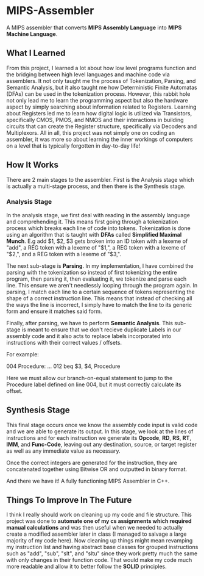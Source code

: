 # MIPS-Assembler
A MIPS assembler that converts **MIPS Assembly Language** into **MIPS Machine Language**.

## What I Learned
From this project, I learned a lot about how low level programs function and the bridging between high level languages and machine code via assemblers. It not only taught me the process of Tokenization, Parsing, and Semantic Analysis, but it also taught me how Deterministic Finite Automatas (DFAs) can be used in the tokenization process. However, this rabbit hole not only lead me to learn the programming aspect but also the hardware aspect by simply searching about information related to Registers. Learning about Registers led me to learn how digital logic is utilized via Transistors, specifically CMOS, PMOS, and NMOS and their interactions in building circuits that can create the Register structure, specifically via Decoders and Multiplexors. All in all, this project was not simply one on coding an assembler, it was more so about learning the inner workings of computers on a level that is typically forgotten in day-to-day life!

## How It Works
There are 2 main stages to the assembler. First is the Analysis stage which is actually a multi-stage process, and then there is the Synthesis stage.

### Analysis Stage
In the analysis stage, we first deal with reading in the assembly language and comprehending it. This means first going through a tokenization process which breaks each line
of code into tokens. Tokenization is done using an algorithm that is taught with **DFAs** called **Simplified Maximal Munch**. E.g add $1, $2, $3 gets broken into an ID token with a lexeme of "add", a REG token with a lexeme of "$1,", a REG token with a lexeme of "$2,", and a REG token with a lexeme of "$3,".

The next sub-stage is **Parsing**. In my implementation, I have combined the parsing with the tokenization so instead of first tokenizing the entire program, then parsing it, then evaluating it, we tokenize and parse each line. This ensure we aren't needlessly looping through the program again. In parsing, I match each line to a certain sequence of tokens representing the shape of a correct instruction line. This means that instead of checking all the ways the line is incorrect, I simply have to match the line to its generic form and ensure it matches said form.

Finally, after parsing, we have to perform **Semantic Analysis**. This sub-stage is meant to ensure that we don't recieve duplicate Labels in our assembly code and it also acts to replace labels incorporated into instructions with their correct values / offsets. 

For example:

004 Procedure:
...
012 beq $3, $4, Procedure

Here we must allow our branch-on-equal statement to jump to the Procedure label defined on line 004, but it must correctly calculate its offset.

## Synthesis Stage
This final stage occurs once we know the assembly code input is valid code and we are able to generate its output. In this stage, we look at the lines of instructions and for each instruction we generate its **Opcode**, **RD**, **RS**, **RT**, **IMM**, and **Func-Code**, leaving out any destination, source, or target register as well as any immediate value as necessary.

Once the correct integers are generated for the instruction, they are concatenated together using Bitwise OR and outputted in binary format.

And there we have it! A fully functioning MIPS Assembler in C++.

## Things To Improve In The Future
I think I really should work on cleaning up my code and file structure. This project was done to **automate one of my cs assignments which required manual calculations** and was then useful when we needed to actually create a modified assembler later in class (I managed to salvage a large majority of my code here). Now cleaning up things might mean revamping my instruction list and having abstract base classes for grouped instructions such as "add", "sub", "slt", and "sltu" since they work pretty much the same with only changes in their function code. That would make my code much more readable and allow it to better follow the **SOLID** principles.
